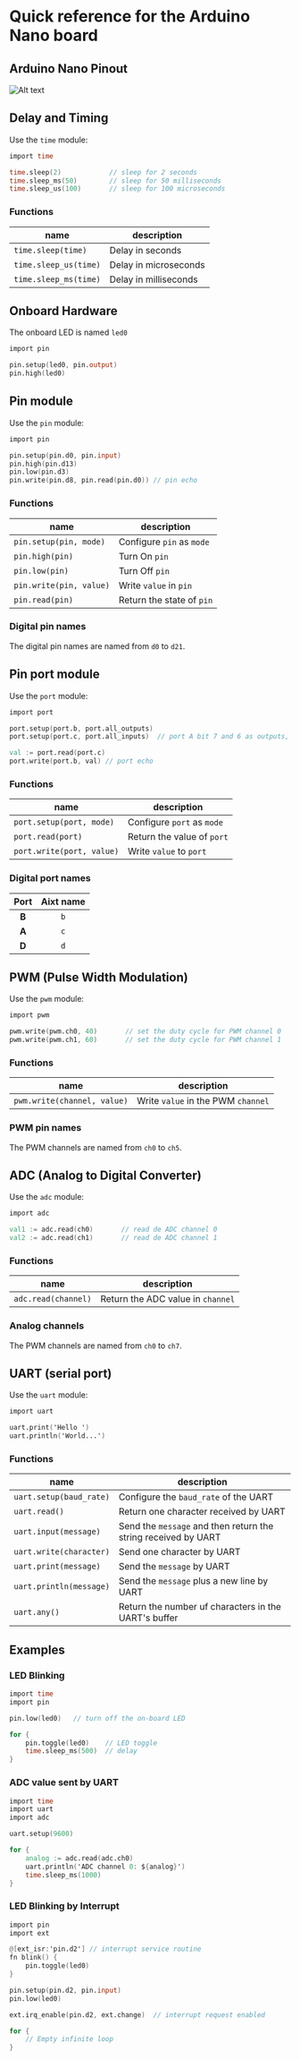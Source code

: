 # Quick reference for the Arduino Nano board

## Arduino Nano Pinout 

![Alt text](Ard-Nano.jpg)


## Delay and Timing
Use the `time` module:

```v
import time

time.sleep(2)            // sleep for 2 seconds
time.sleep_ms(50)        // sleep for 50 milliseconds
time.sleep_us(100)       // sleep for 100 microseconds
```

### Functions
| name                  | description           |
| --------------------- | --------------------- |
| `time.sleep(time)`    | Delay in seconds      |
| `time.sleep_us(time)` | Delay in microseconds |
| `time.sleep_ms(time)` | Delay in milliseconds |


## Onboard Hardware
The onboard LED is named `led0` 

```v
import pin

pin.setup(led0, pin.output)
pin.high(led0)
```


## Pin module
Use the `pin` module:

```v
import pin

pin.setup(pin.d0, pin.input)
pin.high(pin.d13)
pin.low(pin.d3)
pin.write(pin.d8, pin.read(pin.d0)) // pin echo
```

### Functions
| name                    | description               |
| ----------------------- | ------------------------- |
| `pin.setup(pin, mode)`  | Configure `pin` as `mode` |
| `pin.high(pin)`         | Turn On `pin`             |
| `pin.low(pin)`          | Turn Off `pin`            |
| `pin.write(pin, value)` | Write `value` in `pin`    |
| `pin.read(pin)`         | Return the state of `pin` |


### Digital pin names
The digital pin names are named from `d0` to `d21`.


## Pin port module
Use the `port` module:

```v
import port

port.setup(port.b, port.all_outputs)
port.setup(port.c, port.all_inputs)  // port A bit 7 and 6 as outputs, the rest as inputs

val := port.read(port.c)
port.write(port.b, val) // port echo
```

### Functions
| name                      | description                |
| ------------------------- | -------------------------- |
| `port.setup(port, mode)`  | Configure `port` as `mode` |
| `port.read(port)`         | Return the value of `port` |
| `port.write(port, value)` | Write `value` to `port`    |

### Digital port names
| Port  | Aixt name |
| :---: | :-------: |
| **B** |    `b`    |
| **A** |    `c`    |
| **D** |    `d`    |


## PWM (Pulse Width Modulation)
Use the `pwm` module:

```v
import pwm

pwm.write(pwm.ch0, 40)       // set the duty cycle for PWM channel 0
pwm.write(pwm.ch1, 60)       // set the duty cycle for PWM channel 1
```

### Functions
| name                        | description                        |
| --------------------------- | ---------------------------------- |
| `pwm.write(channel, value)` | Write `value` in the PWM `channel` |

### PWM pin names
The PWM channels are named from `ch0` to `ch5`.


## ADC (Analog to Digital Converter)
Use the `adc` module:

```v
import adc

val1 := adc.read(ch0)       // read de ADC channel 0
val2 := adc.read(ch1)       // read de ADC channel 1
```

### Functions
| name                | description                       |
| ------------------- | --------------------------------- |
| `adc.read(channel)` | Return the ADC value in `channel` |

### Analog channels
The PWM channels are named from `ch0` to `ch7`.


## UART (serial port)
Use the `uart` module:

```v
import uart

uart.print('Hello ')
uart.println('World...')
```

### Functions
| name                    | description                                                    |
| ----------------------- | -------------------------------------------------------------- |
| `uart.setup(baud_rate)` | Configure the `baud_rate` of the UART                          |
| `uart.read()`           | Return one character received by UART                          |
| `uart.input(message)`   | Send the `message` and then return the string received by UART |
| `uart.write(character)` | Send one character by UART                                     |
| `uart.print(message)`   | Send the `message` by UART                                     |
| `uart.println(message)` | Send the `message` plus a new line by UART                     |
| `uart.any()`            | Return the number uf characters in the UART's buffer           |


## Examples

### LED Blinking
```v
import time
import pin

pin.low(led0)	// turn off the on-board LED

for {
	pin.toggle(led0)    // LED toggle 
	time.sleep_ms(500)  // delay
}

```

### ADC value sent by UART
```v
import time
import uart
import adc

uart.setup(9600)

for {
	analog := adc.read(adc.ch0)
	uart.println('ADC channel 0: ${analog}')
	time.sleep_ms(1000)
}
```

### LED Blinking by Interrupt
```v
import pin
import ext

@[ext_isr:'pin.d2']	// interrupt service routine
fn blink() {
	pin.toggle(led0)
}

pin.setup(pin.d2, pin.input)
pin.low(led0)

ext.irq_enable(pin.d2, ext.change)	// interrupt request enabled

for {
	// Empty infinite loop
}
```
